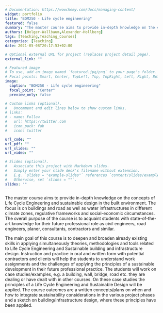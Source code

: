 ```yaml
---
# Documentation: https://wowchemy.com/docs/managing-content/
widget: portfolio
title: "BOM250 - Life cycle engineering"
featured: false
summary: "The master course aims to provide in-depth knowledge on the concepts of Life Cycle Engineering and sustainable design in the built environment."
authors: [Holger-Wallbaum,Alexander-Hollberg]
tags: [Teaching,Teaching_Courses]
categories: [Teaching]
date: 2021-05-08T20:17:53+02:00

# Optional external URL for project (replaces project detail page).
external_link: ""

# Featured image
# To use, add an image named `featured.jpg/png` to your page's folder.
# Focal points: Smart, Center, TopLeft, Top, TopRight, Left, Right, BottomLeft, Bottom, BottomRight.
image:
  caption: "BOM250 - Life cycle engineering"
  focal_point: "Center"
  preview_only: false

# Custom links (optional).
#   Uncomment and edit lines below to show custom links.
# links:
# - name: Follow
#   url: https://twitter.com
#   icon_pack: fab
#   icon: twitter

url_code: ""
url_pdf: ""
url_slides: ""
url_video: ""

# Slides (optional).
#   Associate this project with Markdown slides.
#   Simply enter your slide deck's filename without extension.
#   E.g. `slides = "example-slides"` references `content/slides/example-slides.md`.
#   Otherwise, set `slides = ""`.
slides: ""
---
```

The master course aims to provide in-depth knowledge on the concepts of Life Cycle Engineering and sustainable design in the built environment. The focus is on buildings and road as well as water infrastructures in different climate zones, regulative frameworks and social-economic circumstances. The overall purpose of the course is to acquaint students with state-of-the-art knowledge for their future professional role as civil engineers, road engineers, planer, consultants, contractors and similar.
  
The main goal of this course is to deepen and broaden already existing skills in applying simultaneously theories, methodologies and tools related to Life Cycle Engineering and Sustainable building and infrastructure design. Instruction and practice in oral and written form with potential contractors and clients will help the students to understand work assignments and the challenges of applying the principles of a sustainable development in their future professional practice. The students will work on case studies/examples, e.g. a building, wall, bridge, road etc. they are dealing or have dealt with in other courses. On these case studies the principles of a Life Cycle Engineering and Sustainable Design will be applied. The course outcomes are a written concepts/plans on when and how to integrate sustainability considerations in the various project phases and a sketch on building/infrastructure design, where these principles have been applied.

